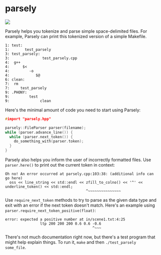 parsely
=======

![](https://cloud.githubusercontent.com/assets/1570168/4874405/d33421a4-6253-11e4-9cad-288253249949.png)

Parsely helps you tokenize and parse simple space-delimited files. For example, Parsely can print this tokenized version of a simple Makefile.

```
1: test:
1:       test_parsely
3: test_parsely:
3:               test_parsely.cpp
4:  g++
4:      $<
4:         -o
4:            $@
6: clean:
7:  rm
7:     test_parsely
9: .PHONY:
9:         test
9:              clean
```

Here's the minimal amount of code you need to start using Parsely:

```c++
#import "parsely.hpp"

parsely::FileParser parser(filename);
while (parser.advance_line()) {
  while (parser.next_token()) {
    do_something_with(parser.token);
  }
}
```

Parsely also helps you inform the user of incorrectly formatted files. Use `parser.here()` to print out the current token in context:

```
Oh no! An error occurred at parsely.cpp:103:38: (additional info can go here)
  oss << line_string << std::endl << zfill_to_colno() << '^' << underline_token() << std::endl;
                                     ^~~~~~~~~~~~~~~~
```

Use `require_next_token` methods to try to parse as the given data type and exit with an error if the next token doesn't match. Here's an example using `parser.require_next_token_positive(float)`:

```
error: expected a positive number at in/scene1.txt:4:25
                ltp 200 200 200 0.6 0.6 -0.6
                                        ^~~~
```

There's not much documentation right now, but there's a test program
that might help explain things. To run it, `make` and then `./test_parsely some_file`.
